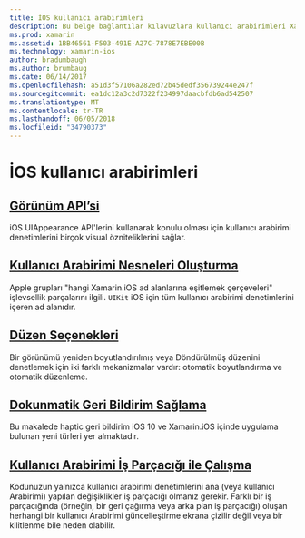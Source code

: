 ```yaml
---
title: İOS kullanıcı arabirimleri
description: Bu belge bağlantılar kılavuzlara kullanıcı arabirimleri Xamarin.iOS uygulaması oluşturma açıklanmaktadır. Bağlantılı kılavuzları görünümü oluşturma kullanıcı arabirimi nesneleri, Düzen Seçenekleri ve daha fazlası API kapsar.
ms.prod: xamarin
ms.assetid: 1BB46561-F503-491E-A27C-7878E7EBE00B
ms.technology: xamarin-ios
author: bradumbaugh
ms.author: brumbaug
ms.date: 06/14/2017
ms.openlocfilehash: a51d3f57106a282ed72b45dedf356739244e247f
ms.sourcegitcommit: ea1dc12a3c2d7322f234997daacbfdb6ad542507
ms.translationtype: MT
ms.contentlocale: tr-TR
ms.lasthandoff: 06/05/2018
ms.locfileid: "34790373"
---
```

# <a name="user-interfaces-in-ios"></a>İOS kullanıcı arabirimleri

## <a name="appearance-apiintroduction-to-the-appearance-apimd"></a>[Görünüm API’si](introduction-to-the-appearance-api.md)

iOS UIAppearance API'lerini kullanarak konulu olması için kullanıcı arabirimi denetimlerini birçok visual özniteliklerini sağlar.

## <a name="creating-user-interface-objectsiosuser-interfaceios-uicreating-ui-objectsmd"></a>[Kullanıcı Arabirimi Nesneleri Oluşturma](~/ios/user-interface/ios-ui/creating-ui-objects.md)

Apple grupları "hangi Xamarin.iOS ad alanlarına eşitlemek çerçeveleri" işlevsellik parçalarını ilgili. `UIKit` iOS için tüm kullanıcı arabirimi denetimlerini içeren ad alanıdır.

## <a name="layout-optionsiosuser-interfaceios-uilayout-optionsmd"></a>[Düzen Seçenekleri](~/ios/user-interface/ios-ui/layout-options.md)

Bir görünümü yeniden boyutlandırılmış veya Döndürülmüş düzenini denetlemek için iki farklı mekanizmalar vardır: otomatik boyutlandırma ve otomatik düzenleme.

## <a name="providing-haptic-feedbackiosuser-interfaceios-uihaptic-feedbackmd"></a>[Dokunmatik Geri Bildirim Sağlama](~/ios/user-interface/ios-ui/haptic-feedback.md)

Bu makalede haptic geri bildirim iOS 10 ve Xamarin.iOS içinde uygulama bulunan yeni türleri yer almaktadır.

## <a name="working-with-the-ui-threadiosuser-interfaceios-uiui-threadmd"></a>[Kullanıcı Arabirimi İş Parçacığı ile Çalışma](~/ios/user-interface/ios-ui/ui-thread.md)

Kodunuzun yalnızca kullanıcı arabirimi denetimlerini ana (veya kullanıcı Arabirimi) yapılan değişiklikler iş parçacığı olmanız gerekir. Farklı bir iş parçacığında (örneğin, bir geri çağırma veya arka plan iş parçacığı) oluşan herhangi bir kullanıcı Arabirimi güncelleştirme ekrana çizilir değil veya bir kilitlenme bile neden olabilir.




